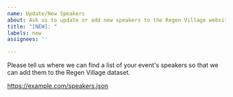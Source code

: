 ```yaml
---
name: Update/New Speakers
about: Ask us to update or add new speakers to the Regen Village website
title: "[NEW]: "
labels: new
assignees: ''

---
```


Please tell us where we can find a list of your event's speakers so that we can add them to the Regen Village dataset.

<https://example.com/speakers.json>
